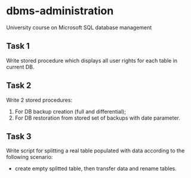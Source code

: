 # dbms-administration
University course on Microsoft SQL database management

## Task 1
Write stored procedure which displays all user rights for each table in current DB.

## Task 2
Write 2 stored procedures:
1. For DB backup creation (full and differential);
2. For DB restoration from stored set of backups with date parameter.

## Task 3
Write script for splitting a real table populated with data according to the following scenario:
* сreate empty splitted table, then transfer data and rename tables.

